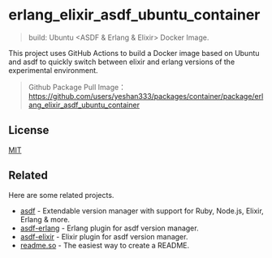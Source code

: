 # erlang_elixir_asdf_ubuntu_container

> build: Ubuntu <ASDF & Erlang & Elixir> Docker Image.

This project uses GitHub Actions to build a Docker image based on Ubuntu and asdf to quickly switch between elixir and erlang versions of the experimental environment.

> Github Package Pull Image：https://github.com/users/yeshan333/packages/container/package/erlang_elixir_asdf_ubuntu_container

## License

[MIT](https://choosealicense.com/licenses/mit/)

## Related

Here are some related projects.

- [asdf](https://github.com/asdf-vm/asdf) - Extendable version manager with support for Ruby, Node.js, Elixir, Erlang & more.
- [asdf-erlang](https://github.com/asdf-vm/asdf-erlang) - Erlang plugin for asdf version manager.
- [asdf-elixir](https://github.com/asdf-vm/asdf-elixir) - Elixir plugin for asdf version manager.
- [readme.so](https://readme.so/editor) - The easiest way to create a README.
